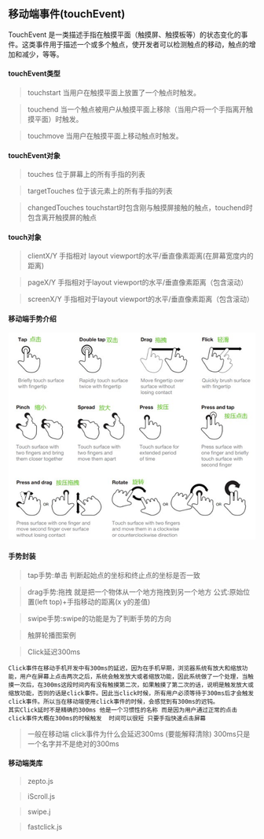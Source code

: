 ## 移动端事件(touchEvent)
  TouchEvent 是一类描述手指在触摸平面（触摸屏、触摸板等）的状态变化的事件。这类事件用于描述一个或多个触点，使开发者可以检测触点的移动，触点的增加和减少，等等。
  #### touchEvent类型

  >  touchstart 当用户在触摸平面上放置了一个触点时触发。

  >  touchend 当一个触点被用户从触摸平面上移除（当用户将一个手指离开触摸平面）时触发。

  >  touchmove 当用户在触摸平面上移动触点时触发。

  #### touchEvent对象

  >  touches  位于屏幕上的所有手指的列表

  >  targetTouches 位于该元素上的所有手指的列表

  >  changedTouches touchstart时包含刚与触摸屏接触的触点，touchend时包含离开触摸屏的触点

  #### touch对象

  >  clientX/Y 手指相对 layout viewport的水平/垂直像素距离(在屏幕宽度内的距离)

  >  pageX/Y 手指相对于layout viewport的水平/垂直像素距离（包含滚动）

  >  screenX/Y 手指相对于layout viewport的水平/垂直像素距离（包含滚动）

  #### 移动端手势介绍
  ![移动端手势](./images/mobileGesture.jpg)
  #### 手势封装

  >  tap手势:单击  判断起始点的坐标和终止点的坐标是否一致

  >  drag手势:拖拽  就是把一个物体从一个地方拖拽到另一个地方  公式:原始位置(left top)+手指移动的距离(x y的差值)

  >  swipe手势:swipe的功能是为了判断手势的方向

  >  触屏轮播图案例

  > Click延迟300ms

    Click事件在移动手机开发中有300ms的延迟，因为在手机早期，浏览器系统有放大和缩放功能，用户在屏幕上点击两次之后，系统会触发放大或者缩放功能，因此系统做了一个处理，当触摸一次后，在300ms这段时间内有没有触摸第二次，如果触摸了第二次的话，说明是触发放大或缩放功能，否则的话是click事件。因此当click时候，所有用户必须等待于300ms后才会触发click事件。所以当在移动端使用click事件的时候，会感觉到有300ms的迟钝。
    其实Click延时不是精确的300ms 他是一个习惯性的名称 而是因为用户通过正常的点击 click事件大概在300ms的时候触发  时间可以很短 只要手指快速点击屏幕
  > 一般在移动端 click事件为什么会延迟300ms (要能解释清除)
  > 300ms只是一个名字并不是绝对的300ms

  #### 移动端类库

  > zepto.js

  > iScroll.js

  > swipe.j

  > fastclick.js
